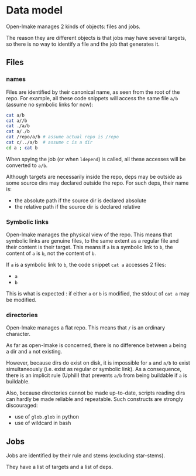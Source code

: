 <!-- This file is part of the open-lmake distribution (git@github.com:cesar-douady/open-lmake.git)-->
<!-- Copyright (c) 2023-2025 Doliam-->
<!-- This program is free software: you can redistribute/modify under the terms of the GPL-v3 (https://www.gnu.org/licenses/gpl-3.0.html).-->
<!-- This program is distributed WITHOUT ANY WARRANTY, without even the implied warranty of MERCHANTABILITY or FITNESS FOR A PARTICULAR PURPOSE.-->

# Data model

Open-lmake manages 2 kinds of objects: files and jobs.

The reason they are different objects is that jobs may have several targets, so there is no way to identify a file and the job that generates it.

## Files

### names

Files are identified by their canonical name, as seen from the root of the repo.
For example, all these code snippets will access the same file `a/b` (assume no symbolic links for now):

```bash
cat a/b
cat a//b
cat ./a/b
cat a/./b
cat /repo/a/b # assume actual repo is /repo
cat c/../a/b  # assume c is a dir
cd a ; cat b
```

When spying the job (or when `ldepend`) is called, all these accesses will be converted to `a/b`.

Although targets are necessarily inside the repo, deps may be outside as some source dirs may declared outside the repo.
For such deps, their name is:

- the absolute path if the source dir is declared absolute
- the relative path if the source dir is declared relative

### Symbolic links

Open-lmake manages the physical view of the repo.
This means that symbolic links are genuine files, to the same extent as a regular file and their content is their target.
This means if `a` is a symbolic link to `b`, the content of `a` is `b`, not the content of `b`.

If `a` is a symbolic link to `b`, the code snippet `cat a` accesses 2 files:

- `a`
- `b`

This is what is expected : if either `a` or `b` is modified, the stdout of `cat a` may be modified.

### directories

Open-lmake manages a flat repo.
This means that `/` is an ordinary character.

As far as open-lmake is concerned, there is no difference between `a` being a dir and `a` not existing.

However, because dirs do exist on disk, it is impossible for `a` and `a/b` to exist simultaneously (i.e. exist as regular or symbolic link).
As a consequence, there is an implicit rule (Uphill) that prevents `a/b` from being buildable if `a` is buildable.

Also, because directories cannot be made up-to-date, scripts reading dirs can hardly be made reliable and repeatable.
Such constructs are strongly discouraged:

- use of `glob.glob` in python
- use of wildcard in bash

## Jobs

Jobs are identified by their rule and stems (excluding star-stems).

They have a list of targets and a list of deps.
